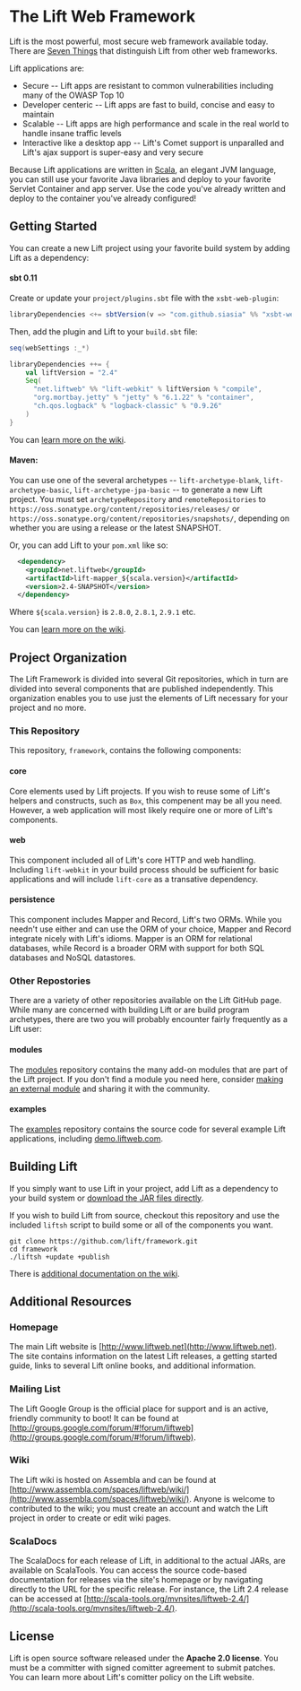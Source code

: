 # The Lift Web Framework

Lift is the most powerful, most secure web framework available today. There are [Seven Things](http://seventhings.liftweb.net/) that distinguish Lift from other web frameworks.

Lift applications are:

- Secure -- Lift apps are resistant to common vulnerabilities including many of the OWASP Top 10
- Developer centeric -- Lift apps are fast to build, concise and easy to maintain
- Scalable -- Lift apps are high performance and scale in the real world to handle insane traffic levels
- Interactive like a desktop app -- Lift's Comet support is unparalled and Lift's ajax support is super-easy and very secure

Because Lift applications are written in [Scala](http://www.scala-lang.org), an elegant JVM language, you can still use your favorite Java libraries and deploy to your favorite Servlet Container and app server. Use the code you've already written and deploy to the container you've already configured!

## Getting Started

You can create a new Lift project using your favorite build system by adding Lift as a dependency:

#### sbt 0.11

Create or update your `project/plugins.sbt` file with the `xsbt-web-plugin`:

```scala
libraryDependencies <+= sbtVersion(v => "com.github.siasia" %% "xsbt-web-plugin" % (v+"-0.2.7"))
```

Then, add the plugin and Lift to your `build.sbt` file:

```scala
seq(webSettings :_*)

libraryDependencies ++= {
	val liftVersion = "2.4"
	Seq(
	  "net.liftweb" %% "lift-webkit" % liftVersion % "compile",
	  "org.mortbay.jetty" % "jetty" % "6.1.22" % "container",
	  "ch.qos.logback" % "logback-classic" % "0.9.26"
	)
}
```

You can [learn more on the wiki](http://www.assembla.com/wiki/show/liftweb/Using_SBT).

#### Maven:

You can use one of the several archetypes -- `lift-archetype-blank`, `lift-archetype-basic`, `lift-archetype-jpa-basic` -- to generate a new Lift project. You must set `archetypeRepository` and `remoteRepositories` to `https://oss.sonatype.org/content/repositories/releases/` or `https://oss.sonatype.org/content/repositories/snapshots/`, depending on whether you are using a release or the latest SNAPSHOT.

Or, you can add Lift to your `pom.xml` like so:

```xml
  <dependency>
    <groupId>net.liftweb</groupId>
    <artifactId>lift-mapper_${scala.version}</artifactId>
    <version>2.4-SNAPSHOT</version>
  </dependency>
```

Where `${scala.version}` is `2.8.0`, `2.8.1`, `2.9.1` etc.

You can [learn more on the wiki](http://www.assembla.com/wiki/show/liftweb/Using_Maven).

## Project Organization

The Lift Framework is divided into several Git repositories, which in turn are divided into several components that are published independently. This organization enables you to use just the elements of Lift necessary for your project and no more.

### This Repository

This repository, `framework`, contains the following components:

#### core

Core elements used by Lift projects. If you wish to reuse some of Lift's helpers and constructs, such as `Box`, this compenent may be all you need. However, a web application will most likely require one or more of Lift's components.

#### web

This component included all of Lift's core HTTP and web handling. Including `lift-webkit` in your build process should be sufficient for basic applications and will include `lift-core` as a transative dependency.

#### persistence

This component includes Mapper and Record, Lift's two ORMs. While you needn't use either and can use the ORM of your choice, Mapper and Record integrate nicely with Lift's idioms. Mapper is an ORM for relational databases, while Record is a broader ORM with support for both SQL databases and NoSQL datastores.

### Other Repostories

There are a variety of other repositories available on the Lift GitHub page. While many are concerned with building Lift or are build program archetypes, there are two you will probably encounter fairly frequently as a Lift user:

#### modules

The [modules](https://github.com/lift/modules) repository contains the many add-on modules that are part of the Lift project. If you don't find a module you need here, consider [making an external module](http://www.assembla.com/spaces/liftweb/wiki/Modules) and sharing it with the community.

#### examples

The [examples](https://github.com/lift/examples) repository contains the source code for several example Lift applications, including [demo.liftweb.com](http://demo.liftweb.com/).

## Building Lift

If you simply want to use Lift in your project, add Lift as a dependency to your build system or [download the JAR files directly](www.liftweb.net/download).

If you wish to build Lift from source, checkout this repository and use the included `liftsh` script to build some or all of the components you want.

    git clone https://github.com/lift/framework.git
    cd framework
    ./liftsh +update +publish

There is [additional documentation on the wiki](http://www.assembla.com/spaces/liftweb/wiki/Building_Lift).

## Additional Resources

### Homepage

The main Lift website is [http://www.liftweb.net](http://www.liftweb.net). The site contains information on the latest Lift releases, a getting started guide, links to several Lift online books, and additional information.

### Mailing List

The Lift Google Group is the official place for support and is an active, friendly community to boot! It can be found at [http://groups.google.com/forum/#!forum/liftweb](http://groups.google.com/forum/#!forum/liftweb).

### Wiki

The Lift wiki is hosted on Assembla and can be found at [http://www.assembla.com/spaces/liftweb/wiki/](http://www.assembla.com/spaces/liftweb/wiki/). Anyone is welcome to contributed to the wiki; you must create an account and watch the Lift project in order to create or edit wiki pages.

### ScalaDocs

The ScalaDocs for each release of Lift, in additional to the actual JARs, are available on ScalaTools. You can access the source code-based documentation for releases via the site's homepage or by navigating directly to the URL for the specific release. For instance, the Lift 2.4 release can be accessed at [http://scala-tools.org/mvnsites/liftweb-2.4/](http://scala-tools.org/mvnsites/liftweb-2.4/).

## License

Lift is open source software released under the **Apache 2.0 license**. You must be a committer with signed comitter agreement to submit patches. You can learn more about Lift's comitter policy on the Lift website.

